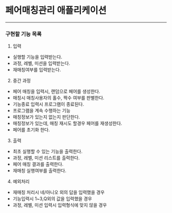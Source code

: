 # 페어매칭관리 애플리케이션
---

### 구현할 기능 목록

1. 입력
  - 실행할 기능을 입력받는다.
  - 과정, 레벨, 미션을 입력받는다.
  - 재매칭여부를 입력받는다.


2. 중간 과정
  - 페어 매칭을 입력시, 랜덤으로 페어를 생성한다.
  - 매칭시 매칭사용자의 홀수, 짝수 여부를 판별한다.
  - 기능종료 입력시 프로그램이 종료된다.
  - 프로그램을 계속 수행하는 기능
  - 매칭정보가 있는지 없는지 판단한다.
  - 매칭정보가 있는데, 매칭 재시도 할경우 페어를 재생성한다.
  - 페어를 초기화 한다.


3. 출력
  - 최초 실행할 수 있는 기능을 출력한다.
  - 과정, 레벨, 미션 리스트를 출력한다.
  - 페어 매칭 결과를 출력한다.
  - 재매칭 실행여부를 출력한다.


4. 예외처리
  - 재매칭 처리시 네/아니오 외의 답을 입력했을 경우
  - 기능입력시 1~3,Q외의 값을 입력했을 경우
  - 과정, 레벨, 미션 입력시 입력형식에 맞지 않을 경우